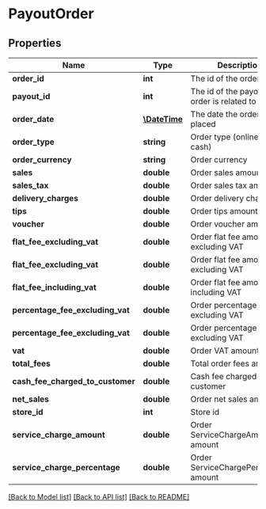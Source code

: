 # PayoutOrder

## Properties
Name | Type | Description | Notes
------------ | ------------- | ------------- | -------------
**order_id** | **int** | The id of the order | [optional] 
**payout_id** | **int** | The id of the payout the order is related to | [optional] 
**order_date** | [**\DateTime**](\DateTime.md) | The date the order was placed | [optional] 
**order_type** | **string** | Order type (online or cash) | [optional] 
**order_currency** | **string** | Order currency | [optional] 
**sales** | **double** | Order sales amount | [optional] 
**sales_tax** | **double** | Order sales tax amount | [optional] 
**delivery_charges** | **double** | Order delivery charges | [optional] 
**tips** | **double** | Order tips amount | [optional] 
**voucher** | **double** | Order voucher amount | [optional] 
**flat_fee_excluding_vat** | **double** | Order flat fee amount excluding VAT | [optional] 
**flat_fee_excluding_vat** | **double** | Order flat fee amount excluding VAT | [optional] 
**flat_fee_including_vat** | **double** | Order flat fee amount including VAT | [optional] 
**percentage_fee_excluding_vat** | **double** | Order percentage fee excluding VAT | [optional] 
**percentage_fee_excluding_vat** | **double** | Order percentage fee excluding VAT | [optional] 
**vat** | **double** | Order VAT amount | [optional] 
**total_fees** | **double** | Total order fees amount | [optional] 
**cash_fee_charged_to_customer** | **double** | Cash fee charged to customer | [optional] 
**net_sales** | **double** | Order net sales amount | [optional] 
**store_id** | **int** | Store id | [optional] 
**service_charge_amount** | **double** | Order ServiceChargeAmount amount | [optional] 
**service_charge_percentage** | **double** | Order ServiceChargePercentage amount | [optional] 

[[Back to Model list]](../README.md#documentation-for-models) [[Back to API list]](../README.md#documentation-for-api-endpoints) [[Back to README]](../README.md)


